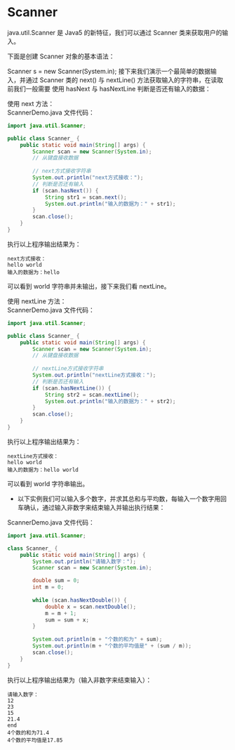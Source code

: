 # Scanner

java.util.Scanner 是 Java5 的新特征，我们可以通过 Scanner 类来获取用户的输入。

下面是创建 Scanner 对象的基本语法：

Scanner s = new Scanner(System.in);
接下来我们演示一个最简单的数据输入，并通过 Scanner 类的 next() 与 nextLine() 方法获取输入的字符串，在读取前我们一般需要 使用 hasNext 与 hasNextLine 判断是否还有输入的数据：

使用 next 方法：  
ScannerDemo.java 文件代码：
```java
import java.util.Scanner;

public class Scanner_ {
    public static void main(String[] args) {
        Scanner scan = new Scanner(System.in);
        // 从键盘接收数据
    
        // next方式接收字符串
        System.out.println("next方式接收：");
        // 判断是否还有输入
        if (scan.hasNext()) {
            String str1 = scan.next();
            System.out.println("输入的数据为：" + str1);
        }
        scan.close();
    }
}
```
执行以上程序输出结果为：

    next方式接收：
    hello world
    输入的数据为：hello
可以看到 world 字符串并未输出，接下来我们看 nextLine。

使用 nextLine 方法：  
ScannerDemo.java 文件代码：
```java
import java.util.Scanner;

public class Scanner_ {
    public static void main(String[] args) {
        Scanner scan = new Scanner(System.in);
        // 从键盘接收数据
    
        // nextLine方式接收字符串
        System.out.println("nextLine方式接收：");
        // 判断是否还有输入
        if (scan.hasNextLine()) {
            String str2 = scan.nextLine();
            System.out.println("输入的数据为：" + str2);
        }
        scan.close();
    }
}
```
执行以上程序输出结果为：

    nextLine方式接收：
    hello world
    输入的数据为：hello world
可以看到 world 字符串输出。

* 以下实例我们可以输入多个数字，并求其总和与平均数，每输入一个数字用回车确认，通过输入非数字来结束输入并输出执行结果：

ScannerDemo.java 文件代码：
```java
import java.util.Scanner;

class Scanner_ {
    public static void main(String[] args) {
        System.out.println("请输入数字：");
        Scanner scan = new Scanner(System.in);

        double sum = 0;
        int m = 0;
 
        while (scan.hasNextDouble()) {
            double x = scan.nextDouble();
            m = m + 1;
            sum = sum + x;
        }
 
        System.out.println(m + "个数的和为" + sum);
        System.out.println(m + "个数的平均值是" + (sum / m));
        scan.close();
    }
}
```
执行以上程序输出结果为（输入非数字来结束输入）：

    请输入数字：
    12
    23
    15
    21.4
    end
    4个数的和为71.4
    4个数的平均值是17.85

